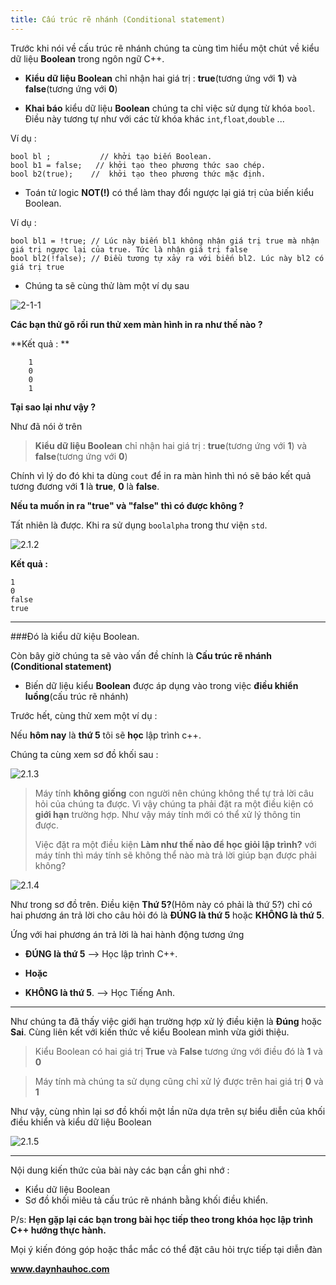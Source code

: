 ```yaml
---
title: Cấu trúc rẽ nhánh (Conditional statement)
---
```



Trước khi nói về cấu trúc rẽ nhánh chúng ta cùng tìm hiểu một chút về kiểu dữ liệu **Boolean** trong ngôn ngữ C++.

* **Kiểu dữ liệu Boolean** chỉ nhận hai giá trị : **true**(tương ứng với **1**) và **false**(tương ứng với **0**)

* **Khai báo** kiểu dữ liệu **Boolean** chúng ta chỉ việc sử dụng từ khóa `bool`. Điều này tương tự như với các từ khóa khác `int`,`float`,`double` ...

Ví dụ  :

	bool bl ;           // khởi tạo biến Boolean.
	bool b1 = false;   // khởi tạo theo phương thức sao chép.
	bool b2(true);    //  khởi tạo theo phương thức mặc định. 

* Toán tử logic **NOT(!)** có thể làm thay đổi ngược lại giá trị của biến kiểu Boolean.

Ví dụ :

    bool bl1 = !true; // Lúc này biến bl1 không nhận giá trị true mà nhận giá trị ngược lại của true. Tức là nhận giá trị false
    bool bl2(!false); // Điều tương tự xảy ra với biến bl2. Lúc này bl2 có giá trị true


* Chúng ta sẽ cùng thử làm một ví dụ sau 

![2-1-1](./2-1-1.png)

**Các bạn thử gõ rồi run thử xem màn hình in ra như thế nào ?**

**Kết quả : **

 	    1
    	0
    	0
    	1
**Tại sao lại như vậy ?**

Như đã nói ở trên  
>**Kiểu dữ liệu Boolean** chỉ nhận hai giá trị : **true**(tương ứng với **1**) và **false**(tương ứng với **0**)

Chính vì lý do đó khi ta dùng `cout` để in ra màn hình thì nó sẽ báo kết quả tương đương với **1** là **true**, **0** là **false**.

**Nếu ta muốn in ra "true" và "false" thì có được không ?**

Tất nhiên là được. Khi ra sử dụng `boolalpha` trong thư viện `std`.

 
![2.1.2](./2.1.2.png?raw=true)

**Kết quả :**

	1
	0
	false
	true

----------

###Đó là kiểu dữ kiệu Boolean. 

Còn bây giờ chúng ta sẽ vào vấn đề chính là **Cấu trúc rẽ nhánh (Conditional statement)**

* Biến dữ liệu kiểu **Boolean** được áp dụng vào trong việc **điều khiển luồng**(cấu trúc rẽ nhánh)

Trước hết, cùng thử xem một ví dụ :

 Nếu **hôm nay** là **thứ 5** tôi sẽ **học** lập trình c++.

Chúng ta cùng xem sơ đồ khối sau :

![2.1.3](./2.1.3.png?raw=true)


> Máy tính **không giống** con người nên chúng không thể tự trả lời câu hỏi của chúng ta được. Vì vậy chúng ta phải đặt ra một điều kiện có **giới hạn** trường hợp. Như vậy máy tính mới có thể xử lý thông tin được.
> 
> Việc đặt ra một điều kiện **Làm như thế nào để học giỏi lập trình?** với máy tính thì máy tính sẽ không thể nào mà trả lời giúp bạn được phải không?

![2.1.4](./2.1.4.png?raw=true)

Như trong sơ đồ trên. Điều kiện **Thứ 5?**(Hôm này có phải là thứ 5?) chỉ có hai phương án trả lời cho câu hỏi đó là **ĐÚNG là thứ 5** hoặc **KHÔNG là thứ 5**.

Ứng với hai phương án trả lời là hai hành động tương ứng 

 * **ĐÚNG là thứ 5** --> Học lập trình C++.

 * **Hoặc**
 
 * **KHÔNG là thứ 5**. --> Học Tiếng Anh.

----------

Như chúng ta đã thấy việc giới hạn trường hợp xử lý điều kiện là **Đúng** hoặc **Sai**.
Cùng liên kết với kiến thức về kiểu Boolean mình vừa giới thiệu.

> Kiểu Boolean có hai giá trị **True** và **False** tương ứng với điều đó là **1** và **0**

> Máy tính mà chúng ta sử dụng cũng chỉ xử lý được trên hai giá trị **0** và **1**

Như vậy, cùng nhìn lại sơ đồ khối một lần nữa dựa trên sự biểu diễn của khối điều khiển và kiểu dữ liệu Boolean

![2.1.5](./2.1.5.png?raw=true)

----------

Nội dung kiến thức của bài này các bạn cần ghi nhớ :

 * Kiểu dữ liệu Boolean
 * Sơ đồ khối miêu tả cấu trúc rẽ nhánh bằng khối điều khiển.
 


P/s: **Hẹn gặp lại các bạn trong bài học tiếp theo trong khóa học lập trình C++ hướng thực hành.**


Mọi ý kiến đóng góp hoặc thắc mắc có thể đặt câu hỏi trực tiếp tại diễn đàn 

**www.daynhauhoc.com**






